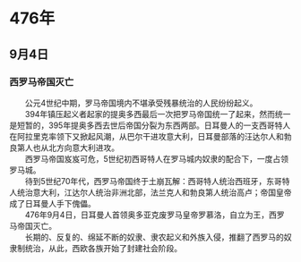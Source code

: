 # 476年
## 9月4日
### 西罗马帝国灭亡
　　公元4世纪中期，罗马帝国境内不堪承受残暴统治的人民纷纷起义。<br>　　394年镇压起义者起家的提奥多西最后一次把罗马帝国统一了起来，然而统一是短暂的，395年提奥多西去世后帝国分裂为东西两部。日耳曼人的一支西哥特人在阿拉里克率领下又掀起风潮，从巴尔干进攻意大利，日耳曼部落的汪达尔人和勃良第人也从北方向意大利进攻。<br>　　西罗马帝国岌岌可危，5世纪初西哥特人在罗马城内奴隶的配合下，一度占领罗马城。<br>　　待到5世纪70年代，西罗马帝国终于土崩瓦解：西哥特人统治西班牙，东哥特人统治意大利，江达尔人统治非洲北部，法兰克人和勃良第人统治高卢；帝国皇帝成了日耳曼人手下傀儡。<br>　　476年9月4日，日耳曼人首领奥多亚克废罗马皇帝罗慕洛，自立为王，西罗马帝国灭亡。<br>　　长期的、反复的、绵延不断的奴隶、隶农起义和外族入侵，推翻了西罗马的奴隶制统治，从此，西欧各族开始了封建社会阶段。
<comment/>